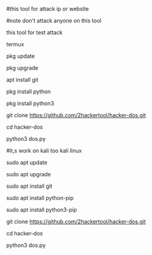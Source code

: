 #this tool for attack ip or website

#note don't attack anyone on this tool

this tool for test attack

termux

pkg update

pkg upgrade

apt install git

pkg install python

pkg install python3

git clone https://github.com/2hackertool/hacker-dos.git

cd hacker-dos

python3 dos.py

#it,s work on kali too
kali linux 

sudo apt update

sudo apt upgrade

sudo apt install git

sudo apt install python-pip

sudo apt install python3-pip

git clone https://github.com/2hackertool/hacker-dos.git

cd hacker-dos

python3 dos.py

